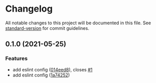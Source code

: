 # Changelog

All notable changes to this project will be documented in this file. See [standard-version](https://github.com/conventional-changelog/standard-version) for commit guidelines.

## 0.1.0 (2021-05-25)


### Features

* add eslint config ([014eed8](https://github.com/Swivel-Finance/eslint-config/commit/014eed8c56ba279fe72a70205abaea2f09626558)), closes [#1](https://github.com/Swivel-Finance/eslint-config/issues/1)
* add eslint config ([1a74252](https://github.com/Swivel-Finance/eslint-config/commit/1a74252a252995565061cf6a7d0e9d4c4df1abd3))
